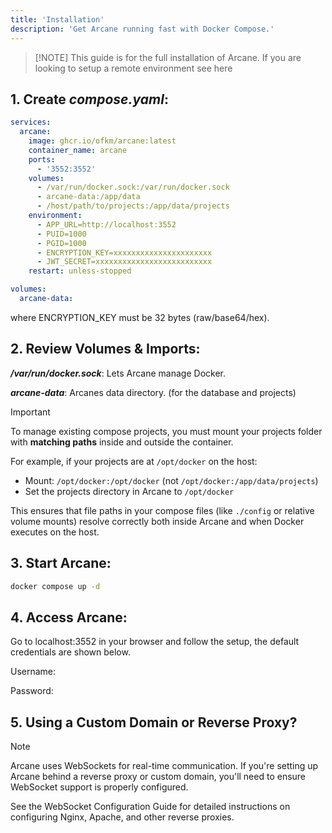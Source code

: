 ```yaml
---
title: 'Installation'
description: 'Get Arcane running fast with Docker Compose.'
---
```


<script lang="ts">
import SetupCode from '$lib/components/setup-code.svelte';
import { Snippet } from '$lib/components/ui/snippet/index.js';
import { Link } from '$lib/components/ui/link/index.js';
</script>

> [!NOTE] This guide is for the full installation of Arcane.
> If you are looking to setup a remote environment see <Link href="/docs/features/environments">here</Link>

## 1. Create **_compose.yaml_**:

```yaml
services:
  arcane:
    image: ghcr.io/ofkm/arcane:latest
    container_name: arcane
    ports:
      - '3552:3552'
    volumes:
      - /var/run/docker.sock:/var/run/docker.sock
      - arcane-data:/app/data
      - /host/path/to/projects:/app/data/projects
    environment:
      - APP_URL=http://localhost:3552
      - PUID=1000
      - PGID=1000
      - ENCRYPTION_KEY=xxxxxxxxxxxxxxxxxxxxxx
      - JWT_SECRET=xxxxxxxxxxxxxxxxxxxxxxxxxx
    restart: unless-stopped

volumes:
  arcane-data:
```

where ENCRYPTION_KEY must be 32 bytes (raw/base64/hex).

## 2. Review Volumes & Imports:

**_/var/run/docker.sock_**: Lets Arcane manage Docker.

**_arcane-data_**: Arcanes data directory. (for the database and projects)

> [!IMPORTANT]
> To manage existing compose projects, you must mount your projects folder with **matching paths** inside and outside the container.
>
> For example, if your projects are at `/opt/docker` on the host:
> - Mount: `/opt/docker:/opt/docker` (not `/opt/docker:/app/data/projects`)
> - Set the projects directory in Arcane to `/opt/docker`
>
> This ensures that file paths in your compose files (like `./config` or relative volume mounts) resolve correctly both inside Arcane and when Docker executes on the host.

## 3. Start Arcane:

```bash
docker compose up -d
```

## 4. Access Arcane:

Go to <Link href="http://localhost:3552">localhost:3552</Link> in your browser and follow the setup, the default credentials are shown below.

Username:
<Snippet text="arcane" class="mt-2 max-w-[300px]" />

Password:
<Snippet text="arcane-admin" class="mt-2 max-w-[300px]" />

## 5. Using a Custom Domain or Reverse Proxy?

> [!NOTE]
> Arcane uses WebSockets for real-time communication. If you're setting up Arcane behind a reverse proxy or custom domain, you'll need to ensure WebSocket support is properly configured.
>
> See the <Link href="/docs/configuration/websockets-reverse-proxies">WebSocket Configuration Guide</Link> for detailed instructions on configuring Nginx, Apache, and other reverse proxies.
